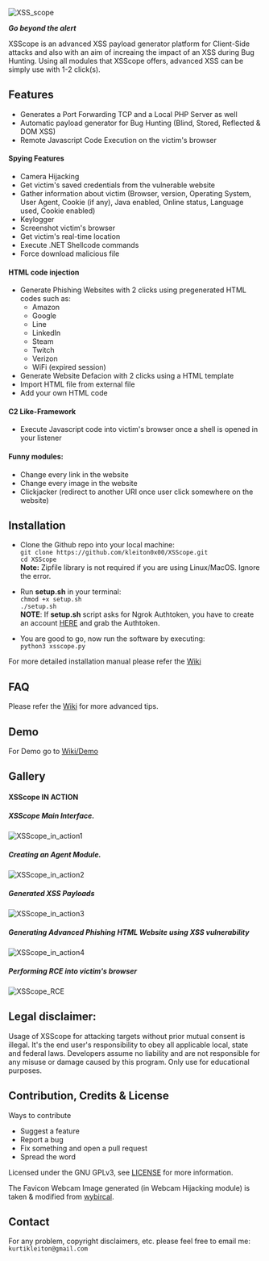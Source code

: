 ![XSS_scope](https://i.imgur.com/rSRvUx3.png)  

**_Go beyond the alert_**

XSScope is an advanced XSS payload generator platform for Client-Side attacks and also with an aim of increaing the impact of an XSS during Bug Hunting. Using all modules that XSScope offers, advanced XSS can be simply use with 1-2 click(s).

## Features  
- Generates a Port Forwarding TCP and a Local PHP Server as well
- Automatic payload generator for Bug Hunting (Blind, Stored, Reflected & DOM XSS)  
- Remote Javascript Code Execution on the victim's browser  

#### Spying Features  
- Camera Hijacking
- Get victim's saved credentials from the vulnerable website
- Gather information about victim (Browser, version, Operating System, User Agent, Cookie (if any), Java enabled, Online status, Language used, Cookie enabled)  
- Keylogger  
- Screenshot victim's browser  
- Get victim's real-time location
- Execute .NET Shellcode commands
- Force download malicious file

#### HTML code injection  
- Generate Phishing Websites with 2 clicks using pregenerated HTML codes such as:
  - Amazon
  - Google
  - Line
  - LinkedIn
  - Steam
  - Twitch
  - Verizon
  - WiFi (expired session)  
- Generate Website Defacion with 2 clicks using a HTML template
- Import HTML file from external file
- Add your own HTML code

#### C2 Like-Framework
- Execute Javascript code into victim's browser once a shell is opened in your listener

#### Funny modules:   
- Change every link in the website
- Change every image in the website
- Clickjacker (redirect to another URI once user click somewhere on the website)

## Installation
- Clone the Github repo into your local machine:  
```git clone https://github.com/kleiton0x00/XSScope.git```  
```cd XSScope```  
**Note:** Zipfile library is not required if you are using Linux/MacOS. Ignore the error.  
- Run **setup.sh** in your terminal:  
```chmod +x setup.sh```  
```./setup.sh```  
**NOTE**: If **setup.sh** script asks for Ngrok Authtoken, you have to create an account [HERE](https://ngrok.com/) and grab the Authtoken.  

- You are good to go, now run the software by executing:  
```python3 xsscope.py```  

For more detailed installation manual please refer the [Wiki](https://github.com/kleiton0x00/XSScope/wiki/Installation)

## FAQ
Please refer the [Wiki](https://github.com/kleiton0x00/XSScope/wiki/FAQ) for more advanced tips.

## Demo
For Demo go to [Wiki/Demo](https://github.com/kleiton0x00/XSScope/wiki/Demo)  

## Gallery
#### XSScope IN ACTION
##### XSScope Main Interface.  
![XSScope_in_action1](https://i.imgur.com/0o0Xrfs.png)  
##### Creating an Agent Module.  
![XSScope_in_action2](https://i.imgur.com/ICTM3bo.png)  
##### Generated XSS Payloads  
![XSScope_in_action3](https://i.imgur.com/c7DESrZ.png)  
##### Generating Advanced Phishing HTML Website using XSS vulnerability
![XSScope_in_action4](https://i.imgur.com/8CfVyFP.png)  
##### Performing RCE into victim's browser  
![XSScope_RCE](https://i.imgur.com/tPE7eR2.png)  

## Legal disclaimer:

Usage of XSScope for attacking targets without prior mutual consent is illegal. It's the end user's responsibility to obey all applicable local, state and federal laws. Developers assume no liability and are not responsible for any misuse or damage caused by this program. Only use for educational purposes.

## Contribution, Credits & License

Ways to contribute

- Suggest a feature
- Report a bug
- Fix something and open a pull request
- Spread the word

Licensed under the GNU GPLv3, see [LICENSE](https://github.com/kleiton0x00/XSScope/blob/master/LICENSE) for more information.

The Favicon Webcam Image generated (in Webcam Hijacking module) is taken & modified from [wybircal](https://github.com/wybiral).

## Contact
For any problem, copyright disclaimers, etc. please feel free to email me: ```kurtikleiton@gmail.com```
